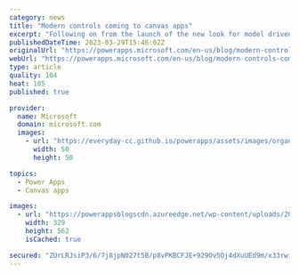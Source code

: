 ```yaml
---
category: news
title: "Modern controls coming to canvas apps"
excerpt: "Following on from the launch of the new look for model driven apps, we’re making the same modern controls available to canvas apps through an opt in preview. The new controls bring the following improvements:&nbsp; Modern – A focused and less cluttered design that supports richer interaction states and"
publishedDateTime: 2023-03-29T15:46:02Z
originalUrl: "https://powerapps.microsoft.com/en-us/blog/modern-controls-coming-to-canvas-apps/"
webUrl: "https://powerapps.microsoft.com/en-us/blog/modern-controls-coming-to-canvas-apps/"
type: article
quality: 104
heat: 105
published: true

provider:
  name: Microsoft
  domain: microsoft.com
  images:
    - url: "https://everyday-cc.github.io/powerapps/assets/images/organizations/microsoft.com-50x50.jpg"
      width: 50
      height: 50

topics:
  - Power Apps
  - Canvas apps

images:
  - url: "https://powerappsblogscdn.azureedge.net/wp-content/uploads/2023/03/image-59.png"
    width: 329
    height: 562
    isCached: true

secured: "ZUrLRJsiP3/6/7j8jpN027t5B/p8vPKBCFJE+929Ov5Oj4dXuUEd9m/x33rwiu1QJqs6lJhXwJPPJ8ivZhimxauaZqDnMytoHZzoM3sxti8Y2zIQrbD92scqXV+dYVHA7d0makxtyOSItwHZmfkMbwALkgC1W/CK4NnvJA/TScliJGWDw0ynGhSlTLtM2kE45mnuI4Zyic4Cq6Xwn8gzDLm3mlAhHqACaox8HV0p7cBahoTZLltXQELS0rM6DJ6bEdowMTFhKemjQjfRRM2+fWzHGagl7J9qGs2xYvLsWdRNFDrfFjGDkEgk1j+4pyHqG6cgz2OLRStsHuUf23kcW7YxpNQb3UCftny3jx4cPpM=;zXUEIhyQGB4OTcOvWhngAQ=="
---
```


